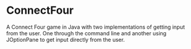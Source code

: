 # ConnectFour
A Connect Four game in Java with two implementations of getting input from the user.
One through the command line and another using JOptionPane to get input directly
from the user.

